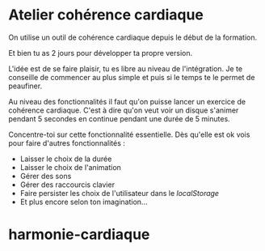 # Atelier cohérence cardiaque

On utilise un outil de cohérence cardiaque depuis le début de la formation.

Et bien tu as 2 jours pour développer ta propre version.

L'idée est de se faire plaisir, tu es libre au niveau de l'intégration. Je te conseille de commencer au plus simple et puis si le temps te le permet de peaufiner.

Au niveau des fonctionnalités il faut qu'on puisse lancer un exercice de cohérence cardiaque. C'est à dire qu'on veut voir un disque s'animer pendant 5 secondes en continue pendant une durée de 5 minutes.

Concentre-toi sur cette fonctionnalité essentielle. Dès qu'elle est ok vois pour faire d'autres fonctionnalités :

- Laisser le choix de la durée
- Laisser le choix de l'animation
- Gérer des sons
- Gérer des raccourcis clavier
- Faire persister les choix de l'utilisateur dans le _localStorage_
- Et plus encore selon ton imagination...
# harmonie-cardiaque
